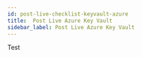 ```yaml
---
id: post-live-checklist-keyvault-azure
title:  Post Live Azure Key Vault 
sidebar_label: Post Live Azure Key Vault 
---
```


Test